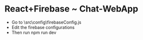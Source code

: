 # React+Firebase ~ Chat-WebApp

- Go to \src\config\firebaseConfig.js
- Edit the firebase configurations
- Then run npm run dev